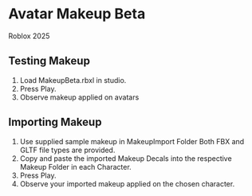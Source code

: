# Avatar Makeup Beta
Roblox 2025

## Testing Makeup
1) Load MakeupBeta.rbxl in studio.
2) Press Play.
3) Observe makeup applied on avatars

## Importing Makeup
1) Use supplied sample makeup in MakeupImport Folder
Both FBX and GLTF file types are provided.
2) Copy and paste the imported Makeup Decals into the respective Makeup Folder in each Character.
3) Press Play.
4) Observe your imported makeup applied on the chosen character.
